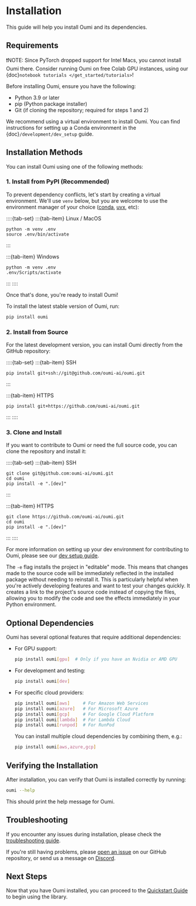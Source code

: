# Installation

This guide will help you install Oumi and its dependencies.

## Requirements

❗NOTE: Since PyTorch dropped support for Intel Macs, you cannot install Oumi there. Consider running Oumi on free Colab GPU instances, using our {doc}`notebook tutorials </get_started/tutorials>`!

Before installing Oumi, ensure you have the following:

- Python 3.9 or later
- pip (Python package installer)
- Git (if cloning the repository; required for steps 1 and 2)

We recommend using a virtual environment to install Oumi. You can find instructions for setting up a Conda environment in the {doc}`/development/dev_setup` guide.

## Installation Methods

You can install Oumi using one of the following methods:

### 1. Install from PyPI (Recommended)

To prevent dependency conflicts, let's start by creating a virtual environment. We'll use `venv` below, but you are welcome to use the environment manager of your choice ([conda](/development/dev_setup), [uvx](https://docs.astral.sh/uv/concepts/tools/), etc):

::::{tab-set}
:::{tab-item} Linux / MacOS

```{code-block} shell
python -m venv .env
source .env/bin/activate
```

:::

:::{tab-item} Windows

```{code-block} shell
python -m venv .env
.env/Scripts/activate
```

:::
::::

Once that's done, you're ready to install Oumi!

To install the latest stable version of Oumi, run:

```bash
pip install oumi
```

### 2. Install from Source

For the latest development version, you can install Oumi directly from the GitHub repository:

::::{tab-set}
:::{tab-item} SSH

```{code-block} shell
pip install git+ssh://git@github.com/oumi-ai/oumi.git
```

:::

:::{tab-item} HTTPS

```{code-block} shell
pip install git+https://github.com/oumi-ai/oumi.git
```

:::
::::

### 3. Clone and Install

If you want to contribute to Oumi or need the full source code, you can clone the repository and install it:

::::{tab-set}
:::{tab-item} SSH

```{code-block} shell
git clone git@github.com:oumi-ai/oumi.git
cd oumi
pip install -e ".[dev]"
```

:::

:::{tab-item} HTTPS

```{code-block} shell
git clone https://github.com/oumi-ai/oumi.git
cd oumi
pip install -e ".[dev]"
```

:::
::::

For more information on setting up your dev environment for contributing to Oumi, please
see our [dev setup guide](../development/dev_setup.md).

The `-e` flag installs the project in "editable" mode. This means that changes made to the source code will be immediately reflected in the installed package without needing to reinstall it. This is particularly helpful when you're actively developing features and want to test your changes quickly. It creates a link to the project's source code instead of copying the files, allowing you to modify the code and see the effects immediately in your Python environment.

## Optional Dependencies

Oumi has several optional features that require additional dependencies:

- For GPU support:

  ```bash
  pip install oumi[gpu]  # Only if you have an Nvidia or AMD GPU
  ```

- For development and testing:

  ```bash
  pip install oumi[dev]
  ```

- For specific cloud providers:

  ```bash
  pip install oumi[aws]     # For Amazon Web Services
  pip install oumi[azure]   # For Microsoft Azure
  pip install oumi[gcp]     # For Google Cloud Platform
  pip install oumi[lambda]  # For Lambda Cloud
  pip install oumi[runpod]  # For RunPod
  ```

  You can install multiple cloud dependencies by combining them, e.g.:

  ```bash
  pip install oumi[aws,azure,gcp]
  ```

## Verifying the Installation

After installation, you can verify that Oumi is installed correctly by running:

```bash
oumi --help
```

This should print the help message for Oumi.

## Troubleshooting

If you encounter any issues during installation, please check the [troubleshooting guide](/faq/troubleshooting.md).

If you're still having problems, please [open an issue](https://github.com/oumi-ai/oumi/issues) on our GitHub repository, or send us a message on [Discord](https://discord.gg/oumi).

## Next Steps

Now that you have Oumi installed, you can proceed to the [Quickstart Guide](quickstart.md) to begin using the library.
